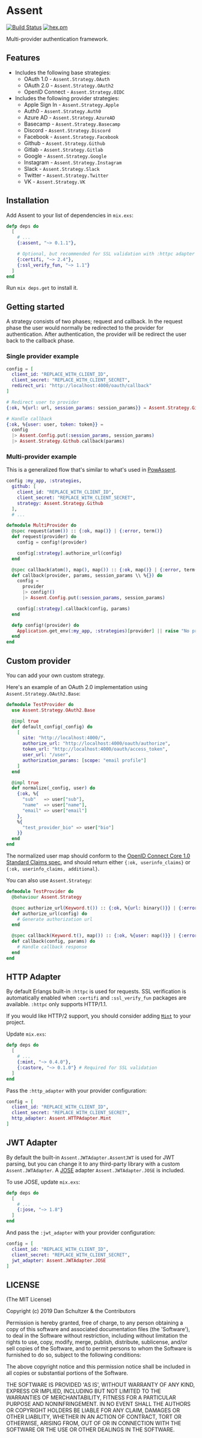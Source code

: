 # Assent

[![Build Status](https://travis-ci.org/pow-auth/assent.svg?branch=master)](https://travis-ci.org/pow-auth/assent) [![hex.pm](http://img.shields.io/hexpm/v/assent.svg?style=flat)](https://hex.pm/packages/assent)

Multi-provider authentication framework.

## Features

* Includes the following base strategies:
  * OAuth 1.0 - `Assent.Strategy.OAuth`
  * OAuth 2.0 - `Assent.Strategy.OAuth2`
  * OpenID Connect - `Assent.Strategy.OIDC`
* Includes the following provider strategies:
  * Apple Sign In - `Assent.Strategy.Apple`
  * Auth0 - `Assent.Strategy.Auth0`
  * Azure AD - `Assent.Strategy.AzureAD`
  * Basecamp - `Assent.Strategy.Basecamp`
  * Discord - `Assent.Strategy.Discord`
  * Facebook - `Assent.Strategy.Facebook`
  * Github - `Assent.Strategy.Github`
  * Gitlab - `Assent.Strategy.Gitlab`
  * Google - `Assent.Strategy.Google`
  * Instagram - `Assent.Strategy.Instagram`
  * Slack - `Assent.Strategy.Slack`
  * Twitter - `Assent.Strategy.Twitter`
  * VK - `Assent.Strategy.VK`

## Installation

Add Assent to your list of dependencies in `mix.exs`:

```elixir
defp deps do
  [
    # ...
    {:assent, "~> 0.1.1"},

    # Optional, but recommended for SSL validation with :httpc adapter
    {:certifi, "~> 2.4"},
    {:ssl_verify_fun, "~> 1.1"}
  ]
end
```

Run `mix deps.get` to install it.

## Getting started

A strategy consists of two phases; request and callback. In the request phase the user would normally be redirected to the provider for authentication. After authentication, the provider will be redirect the user back to the callback phase.

### Single provider example

```elixir
config = [
  client_id: "REPLACE_WITH_CLIENT_ID",
  client_secret: "REPLACE_WITH_CLIENT_SECRET",
  redirect_uri: "http://localhost:4000/oauth/callback"
]

# Redirect user to provider
{:ok, %{url: url, session_params: session_params}} = Assent.Strategy.Github.authorize_url(config)

# Handle callback
{:ok, %{user: user, token: token}} =
  config
  |> Assent.Config.put(:session_params, session_params)
  |> Assent.Strategy.Github.callback(params)
```

### Multi-provider example

This is a generalized flow that's similar to what's used in [PowAssent](https://github.com/danschultzer/pow_assent).

```elixir
config :my_app, :strategies,
  github: [
    client_id: "REPLACE_WITH_CLIENT_ID",
    client_secret: "REPLACE_WITH_CLIENT_SECRET",
    strategy: Assent.Strategy.Github
  ],
  # ...
```

```elixir
defmodule MultiProvider do
  @spec request(atom()) :: {:ok, map()} | {:error, term()}
  def request(provider) do
    config = config!(provider)

    config[:strategy].authorize_url(config)
  end

  @spec callback(atom(), map(), map()) :: {:ok, map()} | {:error, term()}
  def callback(provider, params, session_params \\ %{}) do
    config =
      provider
      |> config!()
      |> Assent.Config.put(:session_params, session_params)

    config[:strategy].callback(config, params)
  end

  defp config!(provider) do
    Application.get_env(:my_app, :strategies)[provider] || raise "No provider configuration for #{provider}"
  end
end
```

## Custom provider

You can add your own custom strategy.

Here's an example of an OAuth 2.0 implementation using `Assent.Strategy.OAuth2.Base`:

```elixir
defmodule TestProvider do
  use Assent.Strategy.OAuth2.Base

  @impl true
  def default_config(_config) do
    [
      site: "http://localhost:4000/",
      authorize_url: "http://localhost:4000/oauth/authorize",
      token_url: "http://localhost:4000/oauth/access_token",
      user_url: "/user",
      authorization_params: [scope: "email profile"]
    ]
  end

  @impl true
  def normalize(_config, user) do
    {:ok, %{
      "sub"   => user["sub"],
      "name"  => user["name"],
      "email" => user["email"]
    },
    %{
      "test_provider_bio" => user["bio"]
    }}
  end
end
```

The normalized user map should conform to the [OpenID Connect Core 1.0 Standard Claims spec](https://openid.net/specs/openid-connect-core-1_0.html#rfc.section.5.1), and should return either `{:ok, userinfo_claims}` or `{:ok, userinfo_claims, additional}`.

You can also use `Assent.Strategy`:

```elixir
defmodule TestProvider do
  @behaviour Assent.Strategy

  @spec authorize_url(Keyword.t()) :: {:ok, %{url: binary()}} | {:error, term()}
  def authorize_url(config) do
    # Generate authorization url
  end

  @spec callback(Keyword.t(), map()) :: {:ok, %{user: map()}} | {:error, term()}
  def callback(config, params) do
    # Handle callback response
  end
end
```

## HTTP Adapter

By default Erlangs built-in `:httpc` is used for requests. SSL verification is automatically enabled when `:certifi` and `:ssl_verify_fun` packages are available. `:httpc` only supports HTTP/1.1.

If you would like HTTP/2 support, you should consider adding [`Mint`](https://github.com/ericmj/mint) to your project.

Update `mix.exs`:

```elixir
defp deps do
  [
    # ...
    {:mint, "~> 0.4.0"},
    {:castore, "~> 0.1.0"} # Required for SSL validation
  ]
end
```

Pass the `:http_adapter` with your provider configuration:

```elixir
config = [
  client_id: "REPLACE_WITH_CLIENT_ID",
  client_secret: "REPLACE_WITH_CLIENT_SECRET",
  http_adapter: Assent.HTTPAdapter.Mint
]
```

## JWT Adapter

By default the built-in `Assent.JWTAdapter.AssentJWT` is used for JWT parsing, but you can change it to any third-party library with a custom `Assent.JWTAdapter`. A [JOSE](https://github.com/potatosalad/erlang-jose) adapter `Assent.JWTAdapter.JOSE` is included.

To use JOSE, update `mix.exs`:

```elixir
defp deps do
  [
    # ...
    {:jose, "~> 1.8"}
  ]
end
```

And pass the `:jwt_adapter` with your provider configuration:

```elixir
config = [
  client_id: "REPLACE_WITH_CLIENT_ID",
  client_secret: "REPLACE_WITH_CLIENT_SECRET",
  jwt_adapter: Assent.JWTAdapter.JOSE
]
```

## LICENSE

(The MIT License)

Copyright (c) 2019 Dan Schultzer & the Contributors

Permission is hereby granted, free of charge, to any person obtaining a copy of this software and associated documentation files (the 'Software'), to deal in the Software without restriction, including without limitation the rights to use, copy, modify, merge, publish, distribute, sublicense, and/or sell copies of the Software, and to permit persons to whom the Software is furnished to do so, subject to the following conditions:

The above copyright notice and this permission notice shall be included in all copies or substantial portions of the Software.

THE SOFTWARE IS PROVIDED 'AS IS', WITHOUT WARRANTY OF ANY KIND, EXPRESS OR IMPLIED, INCLUDING BUT NOT LIMITED TO THE WARRANTIES OF MERCHANTABILITY, FITNESS FOR A PARTICULAR PURPOSE AND NONINFRINGEMENT. IN NO EVENT SHALL THE AUTHORS OR COPYRIGHT HOLDERS BE LIABLE FOR ANY CLAIM, DAMAGES OR OTHER LIABILITY, WHETHER IN AN ACTION OF CONTRACT, TORT OR OTHERWISE, ARISING FROM, OUT OF OR IN CONNECTION WITH THE SOFTWARE OR THE USE OR OTHER DEALINGS IN THE SOFTWARE.
